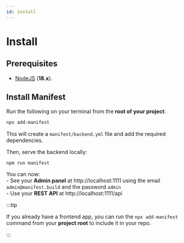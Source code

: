 ```yaml
---
id: install
---
```


# Install

## Prerequisites

- [NodeJS](https://nodejs.org/en/) (**18.x**).

## Install Manifest

Run the following on your terminal from the **root of your project**:

```bash
npx add-manifest
```

This will create a `manifest/backend.yml` file and add the required dependencies.

Then, serve the backend locally:

```
npm run manifest
```

You can now:
<br/> - See your **Admin panel** at http://localhost:1111 using the email `admin@manifest.build` and the password `admin`
<br/> - Use your **REST API** at http://localhost:1111/api

:::tip

If you already have a frontend app, you can run the `npx add-manifest` command from your **project root** to include it in your repo.

:::
